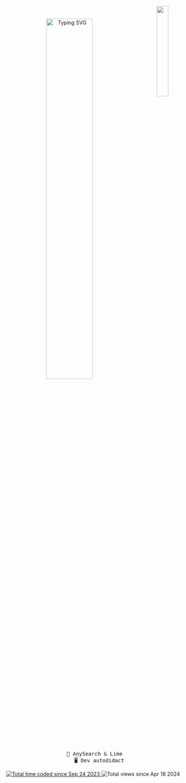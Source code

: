 <div align="center">
  <img src="https://i.imgur.com/yAcsSbC.png" width="25%" align="right" />
  <br></br>
  <a href="https://git.io/typing-svg"><img src="https://readme-typing-svg.herokuapp.com?font=Paytone+One&size=30&pause=400&color=00d1d7&center=true&random=false&width=435&lines=French+developer;18+years+old" alt="Typing SVG" width="50%" /> </a>
  <br></br>
<pre>
    👑 AnySearch & Lime   
    🖥️ Dev autodidact
</pre>

  <a href="https://wakatime.com/@fffde03c-1bee-414f-946f-9377ed6bb5d2">
    <img src="https://wakatime.com/badge/user/fffde03c-1bee-414f-946f-9377ed6bb5d2.svg" alt="Total time coded since Sep 24 2023" />
  </a> 
  <img src="https://komarev.com/ghpvc/?username=RyftAwait" alt="Total views since Apr 18 2024" />

</div>
